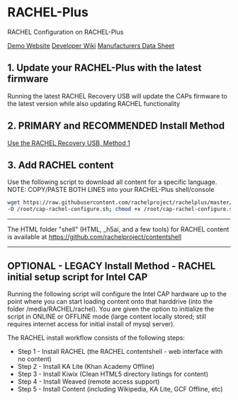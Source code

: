 # RACHEL-Plus
RACHEL Configuration on RACHEL-Plus

[Demo Website](http://rachel.golearn.us)
[Developer Wiki](http://rachel.golearn.us/wiki)
[Manufacturers Data Sheet](http://www.intel.com/content/www/us/en/education/solutions/content-access-point.html)

## 1. Update your RACHEL-Plus with the latest firmware
Running the latest RACHEL Recovery USB will update the CAPs firmware to the latest version while also updating RACHEL functionality

## 2. PRIMARY and RECOMMENDED Install Method
[Use the RACHEL Recovery USB, Method 1](http://192.168.100.101/wiki/mdwiki.html#!cap-usb-recovery.md)

## 3. Add RACHEL content
Use the following script to download all content for a specific language.
NOTE:  COPY/PASTE BOTH LINES into your RACHEL-Plus shell/console
```bash
wget https://raw.githubusercontent.com/rachelproject/rachelplus/master/cap-rachel-configure.sh \
-O /root/cap-rachel-configure.sh; chmod +x /root/cap-rachel-configure.sh; /root/cap-rachel-configure.sh
```
- - - - -

The HTML folder "shell" (HTML, _h5ai, and a few tools) for RACHEL content is available at https://github.com/rachelproject/contentshell

- - - - -

## OPTIONAL - LEGACY Install Method - RACHEL initial setup script for Intel CAP
Running the following script will configure the Intel CAP hardware up to the point where you can start loading content onto that harddrive (into the folder /media/RACHEL/rachel).  You are given the option to initialize the script in ONLINE or OFFLINE mode (large content locally stored; still requires internet access for initial install of mysql server).  

The RACHEL install workflow consists of the following steps:
  - Step 1 - Install RACHEL (the RACHEL contentshell - web interface with no content)
  - Step 2 - Install KA Lite (Khan Academy Offline)
  - Step 3 - Install Kiwix (Clean HTML5 directory listings for content)
  - Step 4 - Install Weaved (remote access support)
  - Step 5 - Install Content (including Wikipedia, KA Lite, GCF Offline, etc)
